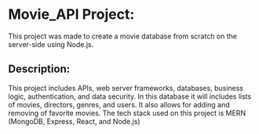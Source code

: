 <h1> Movie_API Project: </h1>

<p>This project was made to create a movie database from scratch on the server-side using Node.js. </p>

<h2> Description: </h2>

<p> This project includes APIs, web server frameworks, databases, business logic, authentication, and data security. In this database it will includes lists of movies, directors, genres, and users. It also allows for adding and removing of favorite movies. The tech stack used on this project is MERN (MongoDB, Express, React, and Node.js) </p>


